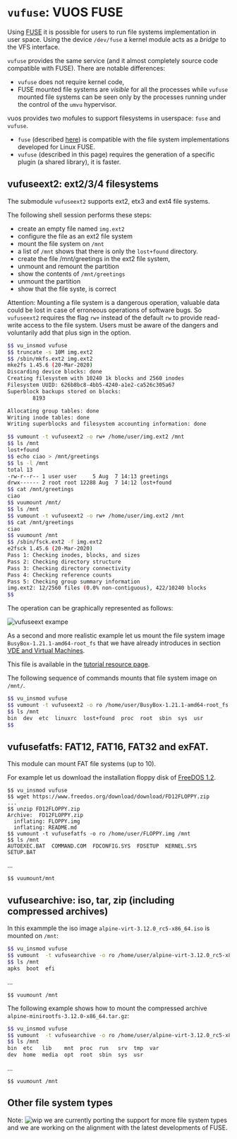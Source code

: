 `vufuse`: VUOS FUSE
====

Using [FUSE](https://en.wikipedia.org/wiki/Filesystem_in_Userspace) it is possible for
users to run file systems implementation in user space. Using the device `/dev/fuse` a kernel module acts as a _bridge_ to the VFS interface.

`vufuse` provides the same service (and it almost completely source code compatible with
FUSE). There are notable differences:

* `vufuse` does not require kernel code,
* FUSE mounted file systems are _visible_ for all the processes while `vufuse` mounted
file systems can be seen only by the processes running under the control of the `umvu`
hypervisor.

vuos provides two mofules to support filesystems in userspace: `fuse` and `vufuse`.

* `fuse` (described [here](vudevfuse.md)) is compatible with the file system implementations developed for Linux FUSE.
* `vufuse` (described in this page) requires the generation of a specific plugin (a shared library), it is faster.


## vufuseext2: ext2/3/4 filesystems

The submodule `vufuseext2` supports ext2, etx3 and ext4 file systems.

The following shell session performs these steps:

* create an empty file named `img.ext2`
* configure the file as an ext2 file system
* mount the file system on `/mnt`
* a list of `/mnt` shows that there is only the `lost+found` directory.
* create the file /mnt/greetings in the ext2 file system,
* unmount and remount the partition
* show the contents of `/mnt/greetings`
* unmount the partition
* show that the file syste, is correct

Attention: Mounting a file system is a dangerous operation, valuable data could be lost
in case of erroneous operations of software bugs. So `vufuseext2` requires the flag `rw+`
instead of the default `rw` to provide read-write access to the file system.
Users must be aware of the dangers and voluntarily add that plus sign in the option.

```bash
$$ vu_insmod vufuse
$$ truncate -s 10M img.ext2
$$ /sbin/mkfs.ext2 img.ext2
mke2fs 1.45.6 (20-Mar-2020)
Discarding device blocks: done
Creating filesystem with 10240 1k blocks and 2560 inodes
Filesystem UUID: 626b8bc8-4bb5-4240-a1e2-ca526c305a67
Superblock backups stored on blocks:
        8193

Allocating group tables: done
Writing inode tables: done
Writing superblocks and filesystem accounting information: done

$$ vumount -t vufuseext2 -o rw+ /home/user/img.ext2 /mnt
$$ ls /mnt
lost+found
$$ echo ciao > /mnt/greetings
$$ ls -l /mnt
total 13
-rw-r--r-- 1 user user     5 Aug  7 14:13 greetings
drwx------ 2 root root 12288 Aug  7 14:12 lost+found
$$ cat /mnt/greetings
ciao
$$ vuumount /mnt/
$$ ls /mnt
$$ vumount -t vufuseext2 -o rw+ /home/user/img.ext2 /mnt
$$ cat /mnt/greetings
ciao
$$ vuumount /mnt
$$ /sbin/fsck.ext2 -f img.ext2
e2fsck 1.45.6 (20-Mar-2020)
Pass 1: Checking inodes, blocks, and sizes
Pass 2: Checking directory structure
Pass 3: Checking directory connectivity
Pass 4: Checking reference counts
Pass 5: Checking group summary information
img.ext2: 12/2560 files (0.0% non-contiguous), 422/10240 blocks
$$
```

The operation can be graphically represented as follows:

![vufuseext exampe](pictures/vuos_vufuseext2.png)


As a second and more realistic example let us mount the file system image `BusyBox-1.21.1-amd64-root_fs`
that we have already introduces in section [VDE and Virtual Machines](vde_vm.md).

This file is available in the
[tutorial resource page](http://www.cs.unibo.it/~renzo/virtualsquare/tutorial_resources/).

The following sequence of commands mounts that file system image on `/mnt/`.

```bash
$$ vu_insmod vufuse
$$ vumount -t vufuseext2 -o ro /home/user/BusyBox-1.21.1-amd64-root_fs /mnt
$$ ls /mnt
bin  dev  etc  linuxrc  lost+found  proc  root  sbin  sys  usr
$$
```

## vufusefatfs: FAT12, FAT16, FAT32 and exFAT.

This module can mount FAT file systems (up to 10).

For example let us download the installation floppy disk of 
[FreeDOS 1.2](https://www.freedos.org/download/).

```
$$ vu_insmod vufuse
$$ wget https://www.freedos.org/download/download/FD12FLOPPY.zip
...
$$ unzip FD12FLOPPY.zip 
Archive:  FD12FLOPPY.zip
  inflating: FLOPPY.img              
  inflating: README.md               
$$ vumount -t vufusefatfs -o ro /home/user/FLOPPY.img /mnt
$$ ls /mnt
AUTOEXEC.BAT  COMMAND.COM  FDCONFIG.SYS  FDSETUP  KERNEL.SYS  SETUP.BAT
```
...
```
$$ vuumount/mnt
```

## vufusearchive: iso, tar, zip (including compressed archives)

In this exammple the iso image `alpine-virt-3.12.0_rc5-x86_64.iso` is mounted on `/mnt`:

```bash
$$ vu_insmod vufuse
$$ vumount  -t vufusearchive -o ro /home/user/alpine-virt-3.12.0_rc5-x86_64.iso /mnt
$$ ls /mnt
apks  boot  efi
```
...
```
$$ vuumount /mnt
```

The following example shows how to mount the compressed archive
`alpine-minirootfs-3.12.0-x86_64.tar.gz`:

```bash
$$ vu_insmod vufuse
$$ vumount  -t vufusearchive -o ro /home/user/alpine-virt-3.12.0_rc5-x86_64.iso /mnt
$$ ls /mnt
bin  etc   lib    mnt  proc  run   srv  tmp  var
dev  home  media  opt  root  sbin  sys  usr
```
...
```
$$ vuumount /mnt
```

## Other file system types

Note: ![wip](pictures/wip.png) we are currently porting the support for more file system
types and we are working on the alignment with the latest developments of FUSE.
